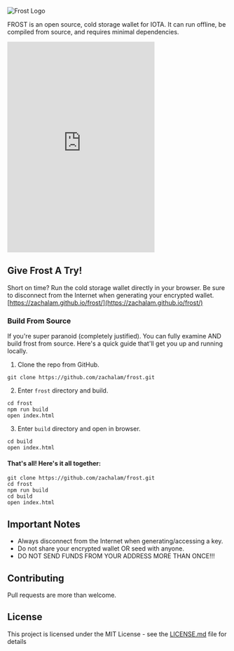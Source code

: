 ![Frost Logo](https://raw.githubusercontent.com/zachalam/frost/master/src/images/frost.png)

FROST is an open source, cold storage wallet for IOTA. It can run offline, be compiled from source, and requires minimal dependencies.

<iframe src="https://giphy.com/embed/l0NgSuCl5bdQr7KPS" width="336" height="480" frameBorder="0" class="giphy-embed" allowFullScreen></iframe>

## Give Frost A Try!

Short on time? Run the cold storage wallet directly in your browser. Be sure to disconnect
from the Internet when generating your encrypted wallet.
[https://zachalam.github.io/frost/](https://zachalam.github.io/frost/)

### Build From Source

If you're super paranoid (completely justified). You can fully examine AND build frost from source. Here's a quick guide that'll get you up and running locally.

1. Clone the repo from GitHub.
```
git clone https://github.com/zachalam/frost.git
```

2. Enter `frost` directory and build.
```
cd frost
npm run build
open index.html
```

3. Enter `build` directory and open in browser.
```
cd build
open index.html
```

#### That's all! Here's it all together:
```
git clone https://github.com/zachalam/frost.git
cd frost
npm run build
cd build
open index.html
```

## Important Notes

* Always disconnect from the Internet when generating/accessing a key.
* Do not share your encrypted wallet OR seed with anyone.
* DO NOT SEND FUNDS FROM YOUR ADDRESS MORE THAN ONCE!!!

## Contributing

Pull requests are more than welcome.

## License

This project is licensed under the MIT License - see the [LICENSE.md](LICENSE.md) file for details
